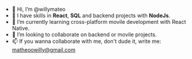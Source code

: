 - 👋 Hi, I’m @willymateo
- 👀 I have skills in <strong>React</strong>, <strong>SQL</strong> and backend projects with <strong>NodeJs</strong>.
- 🌱 I’m currently learning cross-platform movile development with React Native.
- 💞️ I’m looking to collaborate on backend or movile projects.
- 📫 If you wanna collaborate with me, don't dude it, write me: matheoowilly@gmail.com

<!---
willymateo/willymateo is a ✨ special ✨ repository because its `README.md` (this file) appears on your GitHub profile.
You can click the Preview link to take a look at your changes.
--->
